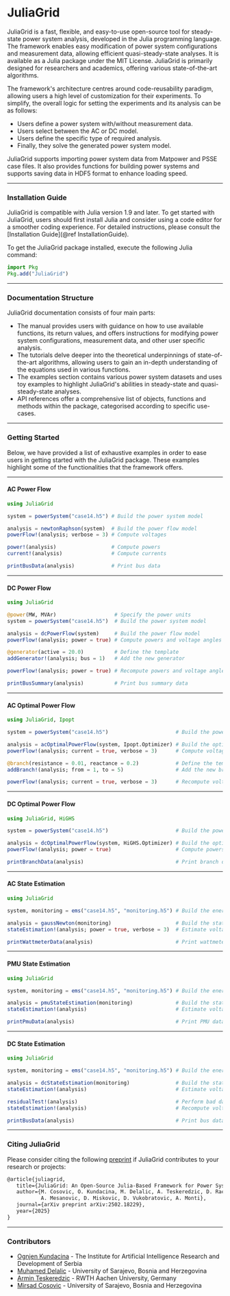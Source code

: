 # JuliaGrid

JuliaGrid is a fast, flexible, and easy-to-use open-source tool for steady-state power system analysis, developed in the Julia programming language. The framework enables easy modification of power system configurations and measurement data, allowing efficient quasi-steady-state analyses. It is available as a Julia package under the MIT License. JuliaGrid is primarily designed for researchers and academics, offering various state-of-the-art algorithms.

The framework's architecture centres around code-reusability paradigm, allowing users a high level of customization for their experiments. To simplify, the overall logic for setting the experiments and its analysis can be as follows:
* Users define a power system with/without measurement data.
* Users select between the AC or DC model.
* Users define the specific type of required analysis.
* Finally, they solve the generated power system model.

JuliaGrid supports importing power system data from Matpower and PSSE case files. It also provides functions for building power systems and supports saving data in HDF5 format to enhance loading speed.

---

### Installation Guide
JuliaGrid is compatible with Julia version 1.9 and later. To get started with JuliaGrid, users should first install Julia and consider using a code editor for a smoother coding experience. For detailed instructions, please consult the [Installation Guide](@ref InstallationGuide).

To get the JuliaGrid package installed, execute the following Julia command:
```julia
import Pkg
Pkg.add("JuliaGrid")
```

---

### Documentation Structure
JuliaGrid documentation consists of four main parts:
* The manual provides users with guidance on how to use available functions, its return values, and offers instructions for modifying power system configurations, measurement data, and other user specific analysis.
* The tutorials delve deeper into the theoretical underpinnings of state-of-the-art algorithms, allowing users to gain an in-depth understanding of the equations used in various functions.
* The examples section contains various power system datasets and uses toy examples to highlight JuliaGrid's abilities in steady-state and quasi-steady-state analyses.
* API references offer a comprehensive list of objects, functions and methods within the package, categorised according to specific use-cases.

---

### Getting Started
Below, we have provided a list of exhaustive examples in order to ease users in getting started with the JuliaGrid package. These examples highlight some of the functionalities that the framework offers.

---

#### AC Power Flow
```julia
using JuliaGrid

system = powerSystem("case14.h5") # Build the power system model

analysis = newtonRaphson(system)  # Build the power flow model
powerFlow!(analysis; verbose = 3) # Compute voltages

power!(analysis)                  # Compute powers
current!(analysis)                # Compute currents

printBusData(analysis)            # Print bus data
```

---

#### DC Power Flow
```julia
using JuliaGrid

@power(MW, MVAr)                   # Specify the power units
system = powerSystem("case14.h5")  # Build the power system model

analysis = dcPowerFlow(system)     # Build the power flow model
powerFlow!(analysis; power = true) # Compute powers and voltage angles

@generator(active = 20.0)          # Define the template
addGenerator!(analysis; bus = 1)   # Add the new generator

powerFlow!(analysis; power = true) # Recompute powers and voltage angles

printBusSummary(analysis)          # Print bus summary data
```

---

#### AC Optimal Power Flow
```julia
using JuliaGrid, Ipopt

system = powerSystem("case14.h5")                      # Build the power system model

analysis = acOptimalPowerFlow(system, Ipopt.Optimizer) # Build the optimal power flow model
powerFlow!(analysis; current = true, verbose = 3)      # Compute voltages and currents

@branch(resistance = 0.01, reactance = 0.2)            # Define the template
addBranch!(analysis; from = 1, to = 5)                 # Add the new branch

powerFlow!(analysis; current = true, verbose = 3)      # Recompute voltages and currents
```

---

#### DC Optimal Power Flow
```julia
using JuliaGrid, HiGHS

system = powerSystem("case14.h5")                      # Build the power system model

analysis = dcOptimalPowerFlow(system, HiGHS.Optimizer) # Build the optimal power flow model
powerFlow!(analysis; power = true)                     # Compute powers and voltage angles

printBranchData(analysis)                              # Print branch data
```

---

#### AC State Estimation
```julia
using JuliaGrid

system, monitoring = ems("case14.h5", "monitoring.h5") # Build the energy management system

analysis = gaussNewton(monitoring)                     # Build the state estimation model
stateEstimation!(analysis; power = true, verbose = 3)  # Estimate voltages and powers

printWattmeterData(analysis)                           # Print wattmeter data
```
---

#### PMU State Estimation
```julia
using JuliaGrid

system, monitoring = ems("case14.h5", "monitoring.h5") # Build the energy management system

analysis = pmuStateEstimation(monitoring)              # Build the state estimation model
stateEstimation!(analysis)                             # Estimate voltages

printPmuData(analysis)                                 # Print PMU data
```

---

#### DC State Estimation
```julia
using JuliaGrid

system, monitoring = ems("case14.h5", "monitoring.h5") # Build the energy management system

analysis = dcStateEstimation(monitoring)               # Build the state estimation model
stateEstimation!(analysis)                             # Estimate voltage angles

residualTest!(analysis)                                # Perform bad data analysis
stateEstimation!(analysis)                             # Recompute voltage angles

printBusData(analysis)                                 # Print bus data
```

---

### Citing JuliaGrid
Please consider citing the following [preprint](https://arxiv.org/abs/2502.18229) if JuliaGrid contributes to your research or projects:
```latex
@article{juliagrid,
   title={JuliaGrid: An Open-Source Julia-Based Framework for Power System State Estimation},
   author={M. Cosovic, O. Kundacina, M. Delalic, A. Teskeredzic, D. Raca,
           A. Mesanovic, D. Miskovic, D. Vukobratovic, A. Monti},
   journal={arXiv preprint arXiv:2502.18229},
   year={2025}
}
```

---

### Contributors
 - [Ognjen Kundacina](https://www.linkedin.com/in/ognjen-kundacina-machine-learning-guy/) - The Institute for Artificial Intelligence Research and Development of Serbia
 - [Muhamed Delalic](https://www.linkedin.com/in/muhameddelalic/) - University of Sarajevo, Bosnia and Herzegovina
 - [Armin Teskeredzic](https://www.linkedin.com/in/armin-teskered%C5%BEi%C4%87-69a099231/) - RWTH Aachen University, Germany
 - [Mirsad Cosovic](https://www.linkedin.com/in/mirsad-cosovic-5a4972a9/) - University of Sarajevo, Bosnia and Herzegovina